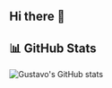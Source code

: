 ## Hi there 👋

## 📊 GitHub Stats

![Gustavo's GitHub stats](https://github-readme-stats.vercel.app/api?username=gustavovitor2004&show_icons=true&theme=radical)
